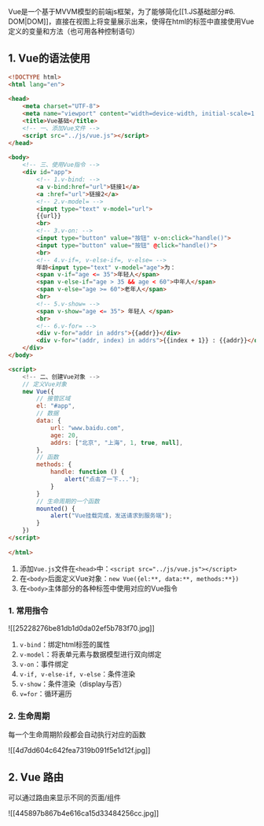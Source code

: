 Vue是一个基于MVVM模型的前端js框架，为了能够简化[[1.JS基础部分#6. DOM|DOM]]，直接在视图上将变量展示出来，使得在html的标签中直接使用Vue定义的变量和方法（也可用各种控制语句）

## 1. Vue的语法使用

```html
<!DOCTYPE html>
<html lang="en">
  
<head>
    <meta charset="UTF-8">
    <meta name="viewport" content="width=device-width, initial-scale=1.0">
    <title>Vue基础</title>
    <!-- 一、添加Vue文件 -->
    <script src="../js/vue.js"></script>
</head>
  
<body>
	<!-- 三、使用Vue指令 -->
    <div id="app">
        <!-- 1.v-bind: -->
        <a v-bind:href="url">链接1</a>
        <a :href="url">链接2</a>
        <!-- 2.v-model= -->
        <input type="text" v-model="url">
        {{url}}
        <br>
        <!-- 3.v-on: -->
        <input type="button" value="按钮" v-on:click="handle()">
        <input type="button" value="按钮" @click="handle()">
        <br>
        <!-- 4.v-if=, v-else-if=, v-else= -->
        年龄<input type="text" v-model="age">为：
        <span v-if="age <= 35">年轻人</span>
        <span v-else-if="age > 35 && age < 60">中年人</span>
        <span v-else="age >= 60">老年人</span>
        <br>
        <!-- 5.v-show= -->
        <span v-show="age <= 35"> 年轻人 </span>
        <br>
        <!-- 6.v-for= -->
        <div v-for="addr in addrs">{{addr}}</div>
        <div v-for="(addr, index) in addrs">{{index + 1}} : {{addr}}</div>
    </div>
</body>

<script>
	<!-- 二、创建Vue对象 -->
    // 定义Vue对象
    new Vue({
        // 接管区域
        el: "#app",
        // 数据
        data: {
            url: "www.baidu.com",
            age: 20,
            addrs: ["北京", "上海", 1, true, null],
        },
        // 函数
        methods: {
            handle: function () {
                alert("点击了一下...");
            }
        }
        // 生命周期的一个函数
        mounted() {
            alert("Vue挂载完成，发送请求到服务端");
        }
    })
</script>
  
</html>
```

1. 添加`Vue.js`文件在`<head>`中：`<script src="../js/vue.js"></script>`
2. 在`<body>`后面定义Vue对象：`new Vue({el:**, data:**, methods:**})`
3. 在`<body>`主体部分的各种标签中使用对应的Vue指令

### 1. 常用指令

![[25228276be81db1d0da02ef5b783f70.jpg]]

1. `v-bind`：绑定html标签的属性
2. `v-model`：将表单元素与数据模型进行双向绑定
3. `v-on`：事件绑定
4. `v-if, v-else-if, v-else`：条件渲染
5. `v-show`：条件渲染（display与否）
6. `v=for`：循环遍历

### 2. 生命周期

每一个生命周期阶段都会自动执行对应的函数

![[4d7dd604c642fea7319b091f5e1d12f.jpg]]


## 2. Vue 路由

可以通过路由来显示不同的页面/组件

![[445897b867b4e616ca15d33484256cc.jpg]]